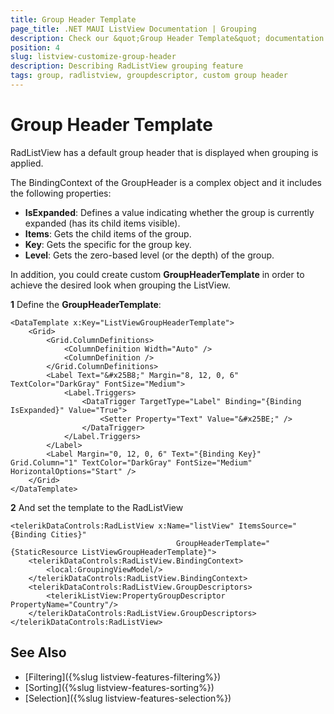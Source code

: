 ```yaml
---
title: Group Header Template
page_title: .NET MAUI ListView Documentation | Grouping
description: Check our &quot;Group Header Template&quot; documentation article for Telerik ListView for .NET MAUI.
position: 4
slug: listview-customize-group-header
description: Describing RadListView grouping feature
tags: group, radlistview, groupdescriptor, custom group header
---
```


# Group Header Template
RadListView has a default group header that is displayed when grouping is applied. 

The BindingContext of the GroupHeader is a complex object and it includes the following properties:

- **IsExpanded**: Defines a value indicating whether the group is currently expanded (has its child items visible).
- **Items**: Gets the child items of the group.
- **Key**: Gets the specific for the group key.
- **Level**: Gets the zero-based level (or the depth) of the group.

In addition, you could create custom **GroupHeaderTemplate** in order to achieve the desired look when grouping the ListView. 

**1** Define the **GroupHeaderTemplate**:

```XAML
<DataTemplate x:Key="ListViewGroupHeaderTemplate">
    <Grid>
        <Grid.ColumnDefinitions>
            <ColumnDefinition Width="Auto" />
            <ColumnDefinition />
        </Grid.ColumnDefinitions>
        <Label Text="&#x25B8;" Margin="8, 12, 0, 6" TextColor="DarkGray" FontSize="Medium">
            <Label.Triggers>
                <DataTrigger TargetType="Label" Binding="{Binding IsExpanded}" Value="True">
                    <Setter Property="Text" Value="&#x25BE;" />
                </DataTrigger>
            </Label.Triggers>
        </Label>
        <Label Margin="0, 12, 0, 6" Text="{Binding Key}" Grid.Column="1" TextColor="DarkGray" FontSize="Medium" HorizontalOptions="Start" />
    </Grid>
</DataTemplate>
```

**2** And set the template to the RadListView
```XAML
<telerikDataControls:RadListView x:Name="listView" ItemsSource="{Binding Cities}"
                                     GroupHeaderTemplate="{StaticResource ListViewGroupHeaderTemplate}">
    <telerikDataControls:RadListView.BindingContext>
        <local:GroupingViewModel/>
    </telerikDataControls:RadListView.BindingContext>
    <telerikDataControls:RadListView.GroupDescriptors>
        <telerikListView:PropertyGroupDescriptor PropertyName="Country"/>
    </telerikDataControls:RadListView.GroupDescriptors>
</telerikDataControls:RadListView>
```

## See Also

- [Filtering]({%slug listview-features-filtering%})
- [Sorting]({%slug listview-features-sorting%})
- [Selection]({%slug listview-features-selection%})
